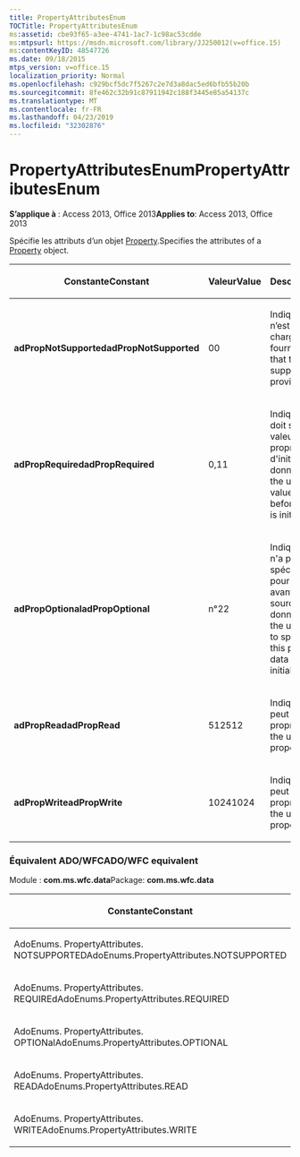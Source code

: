 ```yaml
---
title: PropertyAttributesEnum
TOCTitle: PropertyAttributesEnum
ms:assetid: cbe93f65-a3ee-4741-1ac7-1c98ac53cdde
ms:mtpsurl: https://msdn.microsoft.com/library/JJ250012(v=office.15)
ms:contentKeyID: 48547726
ms.date: 09/18/2015
mtps_version: v=office.15
localization_priority: Normal
ms.openlocfilehash: c929bcf5dc7f5267c2e7d3a8dac5ed6bfb55b20b
ms.sourcegitcommit: 8fe462c32b91c87911942c188f3445e85a54137c
ms.translationtype: MT
ms.contentlocale: fr-FR
ms.lasthandoff: 04/23/2019
ms.locfileid: "32302876"
---
```

# <a name="propertyattributesenum"></a><span data-ttu-id="f715e-102">PropertyAttributesEnum</span><span class="sxs-lookup"><span data-stu-id="f715e-102">PropertyAttributesEnum</span></span>


<span data-ttu-id="f715e-103">**S’applique à** : Access 2013, Office 2013</span><span class="sxs-lookup"><span data-stu-id="f715e-103">**Applies to**: Access 2013, Office 2013</span></span>

<span data-ttu-id="f715e-104">Spécifie les attributs d’un objet [Property](property-object-ado.md).</span><span class="sxs-lookup"><span data-stu-id="f715e-104">Specifies the attributes of a [Property](property-object-ado.md) object.</span></span>

<table>
<colgroup>
<col style="width: 33%" />
<col style="width: 33%" />
<col style="width: 33%" />
</colgroup>
<thead>
<tr class="header">
<th><p><span data-ttu-id="f715e-105">Constante</span><span class="sxs-lookup"><span data-stu-id="f715e-105">Constant</span></span></p></th>
<th><p><span data-ttu-id="f715e-106">Valeur</span><span class="sxs-lookup"><span data-stu-id="f715e-106">Value</span></span></p></th>
<th><p><span data-ttu-id="f715e-107">Description</span><span class="sxs-lookup"><span data-stu-id="f715e-107">Description</span></span></p></th>
</tr>
</thead>
<tbody>
<tr class="odd">
<td><p><span data-ttu-id="f715e-108"><strong>adPropNotSupported</strong></span><span class="sxs-lookup"><span data-stu-id="f715e-108"><strong>adPropNotSupported</strong></span></span></p></td>
<td><p><span data-ttu-id="f715e-109">0</span><span class="sxs-lookup"><span data-stu-id="f715e-109">0</span></span></p></td>
<td><p><span data-ttu-id="f715e-110">Indique que la propriété n’est pas prise en charge par le fournisseur.</span><span class="sxs-lookup"><span data-stu-id="f715e-110">Indicates that the property is not supported by the provider.</span></span></p></td>
</tr>
<tr class="even">
<td><p><span data-ttu-id="f715e-111"><strong>adPropRequired</strong></span><span class="sxs-lookup"><span data-stu-id="f715e-111"><strong>adPropRequired</strong></span></span></p></td>
<td><p><span data-ttu-id="f715e-112">0,1</span><span class="sxs-lookup"><span data-stu-id="f715e-112">1</span></span></p></td>
<td><p><span data-ttu-id="f715e-113">Indique que l'utilisateur doit spécifier une valeur pour cette propriété avant d'initialiser la source de données.</span><span class="sxs-lookup"><span data-stu-id="f715e-113">Indicates that the user must specify a value for this property before the data source is initialized.</span></span></p></td>
</tr>
<tr class="odd">
<td><p><span data-ttu-id="f715e-114"><strong>adPropOptional</strong></span><span class="sxs-lookup"><span data-stu-id="f715e-114"><strong>adPropOptional</strong></span></span></p></td>
<td><p><span data-ttu-id="f715e-115">n°2</span><span class="sxs-lookup"><span data-stu-id="f715e-115">2</span></span></p></td>
<td><p><span data-ttu-id="f715e-116">Indique que l'utilisateur n'a pas besoin de spécifier une valeur pour cette propriété avant d'initialiser la source de données.</span><span class="sxs-lookup"><span data-stu-id="f715e-116">Indicates that the user does not need to specify a value for this property before the data source is initialized.</span></span></p></td>
</tr>
<tr class="even">
<td><p><span data-ttu-id="f715e-117"><strong>adPropRead</strong></span><span class="sxs-lookup"><span data-stu-id="f715e-117"><strong>adPropRead</strong></span></span></p></td>
<td><p><span data-ttu-id="f715e-118">512</span><span class="sxs-lookup"><span data-stu-id="f715e-118">512</span></span></p></td>
<td><p><span data-ttu-id="f715e-119">Indique que l'utilisateur peut lire la propriété.</span><span class="sxs-lookup"><span data-stu-id="f715e-119">Indicates that the user can read the property.</span></span></p></td>
</tr>
<tr class="odd">
<td><p><span data-ttu-id="f715e-120"><strong>adPropWrite</strong></span><span class="sxs-lookup"><span data-stu-id="f715e-120"><strong>adPropWrite</strong></span></span></p></td>
<td><p><span data-ttu-id="f715e-121">1024</span><span class="sxs-lookup"><span data-stu-id="f715e-121">1024</span></span></p></td>
<td><p><span data-ttu-id="f715e-122">Indique que l'utilisateur peut définir la propriété.</span><span class="sxs-lookup"><span data-stu-id="f715e-122">Indicates that the user can set the property.</span></span></p></td>
</tr>
</tbody>
</table>


### <a name="adowfc-equivalent"></a><span data-ttu-id="f715e-123">Équivalent ADO/WFC</span><span class="sxs-lookup"><span data-stu-id="f715e-123">ADO/WFC equivalent</span></span>

<span data-ttu-id="f715e-124">Module : **com.ms.wfc.data**</span><span class="sxs-lookup"><span data-stu-id="f715e-124">Package: **com.ms.wfc.data**</span></span>

<table>
<colgroup>
<col style="width: 100%" />
</colgroup>
<thead>
<tr class="header">
<th><p><span data-ttu-id="f715e-125">Constante</span><span class="sxs-lookup"><span data-stu-id="f715e-125">Constant</span></span></p></th>
</tr>
</thead>
<tbody>
<tr class="odd">
<td><p><span data-ttu-id="f715e-126">AdoEnums. PropertyAttributes. NOTSUPPORTED</span><span class="sxs-lookup"><span data-stu-id="f715e-126">AdoEnums.PropertyAttributes.NOTSUPPORTED</span></span></p></td>
</tr>
<tr class="even">
<td><p><span data-ttu-id="f715e-127">AdoEnums. PropertyAttributes. REQUIREd</span><span class="sxs-lookup"><span data-stu-id="f715e-127">AdoEnums.PropertyAttributes.REQUIRED</span></span></p></td>
</tr>
<tr class="odd">
<td><p><span data-ttu-id="f715e-128">AdoEnums. PropertyAttributes. OPTIONal</span><span class="sxs-lookup"><span data-stu-id="f715e-128">AdoEnums.PropertyAttributes.OPTIONAL</span></span></p></td>
</tr>
<tr class="even">
<td><p><span data-ttu-id="f715e-129">AdoEnums. PropertyAttributes. READ</span><span class="sxs-lookup"><span data-stu-id="f715e-129">AdoEnums.PropertyAttributes.READ</span></span></p></td>
</tr>
<tr class="odd">
<td><p><span data-ttu-id="f715e-130">AdoEnums. PropertyAttributes. WRITE</span><span class="sxs-lookup"><span data-stu-id="f715e-130">AdoEnums.PropertyAttributes.WRITE</span></span></p></td>
</tr>
</tbody>
</table>


